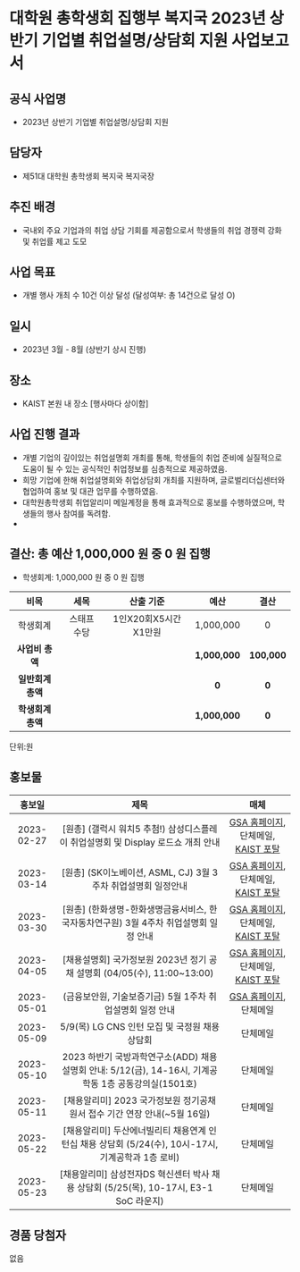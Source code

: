 대학원 총학생회 집행부 복지국 2023년 상반기 기업별 취업설명/상담회 지원 사업보고서
===

## 공식 사업명
- 2023년 상반기 기업별 취업설명/상담회 지원

## 담당자
- 제51대 대학원 총학생회 복지국 복지국장

## 추진 배경
- 국내외 주요 기업과의 취업 상담 기회를 제공함으로서 학생들의 취업 경쟁력 강화 및 취업률 제고 도모


## 사업 목표
- 개별 행사 개최 수 10건 이상 달성 (달성여부: 총 14건으로 달성 O)

## 일시
- 2023년 3월 - 8월 (상반기 상시 진행)

## 장소
- KAIST 본원 내 장소 [행사마다 상이함]

## 사업 진행 결과
- 개별 기업의 깊이있는 취업설명회 개최를 통해, 학생들의 취업 준비에 실질적으로 도움이 될 수 있는 공식적인 취업정보를 심층적으로 제공하였음.
- 희망 기업에 한해 취업설명회와 취업상담회 개최를 지원하며, 글로벌리더십센터와 협업하여 홍보 및 대관 업무를 수행하였음. 
- 대학원총학생회 취업알리미 메일계정을 통해 효과적으로 홍보를 수행하였으며, 학생들의 행사 참여를 독려함. 
- 

## 결산: 총 예산 1,000,000 원 중 0 원 집행

- 학생회계: 1,000,000 원 중 0 원 집행

|  **비목** |   **세목**   | **산출 기준** | **예산** | **결산** |
|:----------:|:------------:|:--------:|:--------:|:--------:|
|학생회계| 스태프 수당 | 1인X20회X5시간X1만원 | 1,000,000 | 0 |
|   **사업비 총액**  |        |        | **1,000,000** | **100,000** |
|   **일반회계 총액**  |        |        | **0** | **0** |
|   **학생회계 총액**  |         |       |**1,000,000** | **0** |

단위:원 

## 홍보물

|  **홍보일** |   **제목**   | **매체** |
|:----------:|:------------:|:--------:|
|2023-02-27|[원총] (갤럭시 워치5 추첨!) 삼성디스플레이 취업설명회 및 Display 로드쇼 개최 안내|[GSA 홈페이지](https://gsa.kaist.ac.kr/notice/218025?page=4), 단체메일, [KAIST 포탈](https://portal.kaist.ac.kr/ennotice/student_notice/11677566504225)|
|2023-03-14|[원총] (SK이노베이션, ASML, CJ) 3월 3주차 취업설명회 일정안내|[GSA 홈페이지](https://gsa.kaist.ac.kr/notice/218848?page=3), 단체메일, [KAIST 포탈](https://portal.kaist.ac.kr/ennotice/student_notice/11678758887857)|
|2023-03-30|[원총] (한화생명-한화생명금융서비스, 한국자동차연구원) 3월 4주차 취업설명회 일정 안내|[GSA 홈페이지](https://gsa.kaist.ac.kr/notice/219752?page=3), 단체메일, [KAIST 포탈](https://portal.kaist.ac.kr/ennotice/student_notice/11679971715864)|
|2023-04-05|[채용설명회] 국가정보원 2023년 정기 공채 설명회 (04/05(수), 11:00~13:00)|[GSA 홈페이지](https://gsa.kaist.ac.kr/notice/220118?page=3), 단체메일, [KAIST 포탈](https://portal.kaist.ac.kr/ennotice/student_notice/11680586265177)|
|2023-05-01|(금융보안원, 기술보증기금) 5월 1주차 취업설명회 일정 안내|[GSA 홈페이지](https://gsa.kaist.ac.kr/notice/222133?page=2), 단체메일|
|2023-05-09|5/9(목) LG CNS 인턴 모집 및 국정원 채용 상담회|단체메일|
|2023-05-10|2023 하반기 국방과학연구소(ADD) 채용 설명회 안내: 5/12(금), 14-16시, 기계공학동 1층 공동강의실(1501호)|단체메일|
|2023-05-11|[채용알리미] 2023 국가정보원 정기공채 원서 접수 기간 연장 안내(~5월 16일)|단체메일|
|2023-05-22|[채용알리미] 두산에너빌리티 채용연계 인턴십 채용 상담회 (5/24(수), 10시-17시, 기계공학과 1층 로비)|단체메일|
|2023-05-23|[채용알리미] 삼성전자DS 혁신센터 박사 채용 상담회 (5/25(목), 10-17시, E3-1 SoC 라운지)|단체메일|

## 경품 당첨자
없음